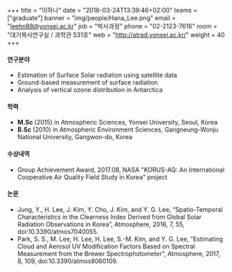 +++
title = "이하나"
date = "2018-03-24T13:39:46+02:00"
teams = ["graduate"]
banner = "img/people/Hana_Lee.png"
email = "leehn88@yonsei.ac.kr"
job = "박사과정"
phone = "02-2123-7616"
room = "대기복사연구실 / 과학관 531호"
web = "http://atrad.yonsei.ac.kr/"
weight = 40
+++

#### 연구분야
+ Estimation of Surface Solar radiation using satellite data
+ Ground-based measurement of surface radiation
+ Analysis of vertical ozone distribution in Antarctica

#### 학력
 + **M.Sc** (2015) in Atmospheric Sciences, Yonsei University, Seoul, Korea
 + **B.Sc** (2010) in Atmospheric Environment Sciences, Gangneung-Wonju National University, Gangwon-do, Korea

#### 수상내역
 + Group Achievement Award, 2017.08, NASA "KORUS-AQ: An International Cooperative Air Quality Field Study in Korea" project

#### 논문
+ Jung, Y., H. Lee, J. Kim, Y. Cho, J. Kim, and Y. G. Lee, “Spatio-Temporal Characteristics in the Clearness Index Derived from Global Solar Radiation Observations in Korea”, Atmosphere, 2016, 7, 55, doi:10.3390/atmos7040055.
+ Park, S. S., M. Lee, H. Lee, H. Lee, S.-M. Kim, and Y. G. Lee, “Estimating Cloud and Aerosol UV Modification Factors Based on Spectral Measurement from the Brewer Spectrophotometer”, Atmosphere, 2017, 8, 109, doi:10.3390/atmos8060109.
